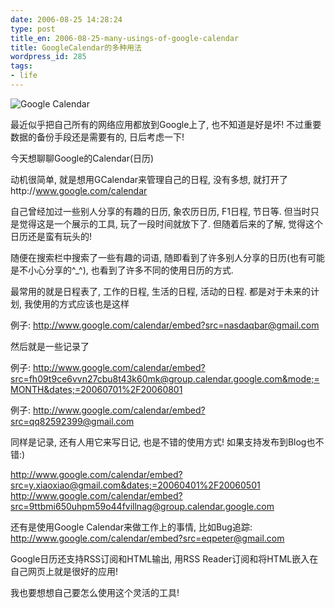 ```yaml
---
date: 2006-08-25 14:28:24
type: post
title_en: 2006-08-25-many-usings-of-google-calendar
title: GoogleCalendar的多种用法
wordpress_id: 285
tags:
- life
---
```


![Google Calendar](http://www.google.com/calendar/images/calendar_sm2.gif)

最近似乎把自己所有的网络应用都放到Google上了, 也不知道是好是坏! 不过重要数据的备份手段还是需要有的, 日后考虑一下!

今天想聊聊Google的Calendar(日历)

动机很简单, 就是想用GCalendar来管理自己的日程, 没有多想, 就打开了http://www.google.com/calendar

自己曾经加过一些别人分享的有趣的日历, 象农历日历, F1日程, 节日等. 但当时只是觉得这是一个展示的工具, 玩了一段时间就放下了. 但随着后来的了解, 觉得这个日历还是蛮有玩头的!

随便在搜索栏中搜索了一些有趣的词语, 随即看到了许多别人分享的日历(也有可能是不小心分享的^_^), 也看到了许多不同的使用日历的方式.

最常用的就是日程表了, 工作的日程, 生活的日程, 活动的日程. 都是对于未来的计划, 我使用的方式应该也是这样

例子: <http://www.google.com/calendar/embed?src=nasdaqbar@gmail.com>

然后就是一些记录了

例子: <http://www.google.com/calendar/embed?src=fh09t9ce6vvn27cbu8t43k60mk@group.calendar.google.com&mode;=MONTH&dates;=20060701%2F20060801>

例子: <http://www.google.com/calendar/embed?src=qq82592399@gmail.com>

同样是记录, 还有人用它来写日记, 也是不错的使用方式! 如果支持发布到Blog也不错:)

<http://www.google.com/calendar/embed?src=y.xiaoxiao@gmail.com&dates;=20060401%2F20060501>
<http://www.google.com/calendar/embed?src=9ttbmi650uhpm59o44fvillnag@group.calendar.google.com>

还有是使用Google Calendar来做工作上的事情, 比如Bug追踪:
<http://www.google.com/calendar/embed?src=eqpeter@gmail.com>

Google日历还支持RSS订阅和HTML输出, 用RSS Reader订阅和将HTML嵌入在自己网页上就是很好的应用!

我也要想想自己要怎么使用这个灵活的工具!
